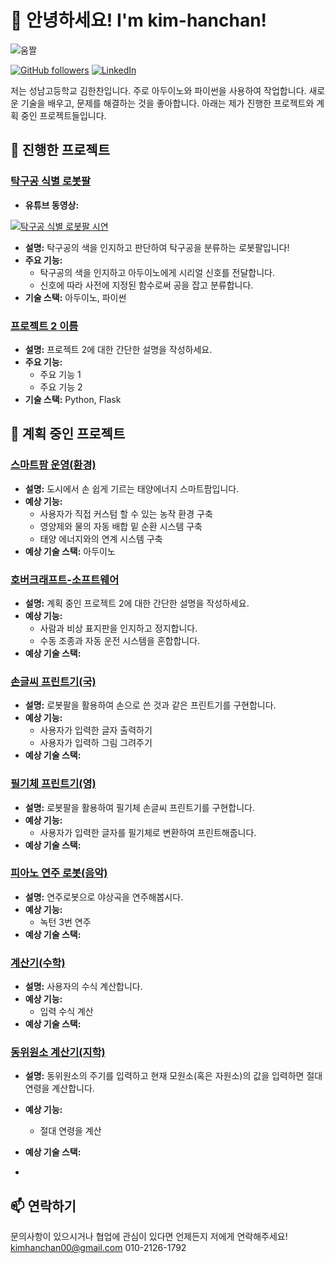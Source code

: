 # 👋 안녕하세요! I'm kim-hanchan!

![움짤](https://media4.giphy.com/media/v1.Y2lkPTc5MGI3NjExMXV2eGRmajZiY2Z1aHcwcjhqYWhuOHY0bnVmc25nc3FubXRwaTgzaSZlcD12MV9pbnRlcm5hbF9naWZfYnlfaWQmY3Q9Zw/JqmupuTVZYaQX5s094/giphy.gif)

[![GitHub followers](https://img.shields.io/github/followers/yourusername?label=Follow&style=social)](https://github.com/yourusername)
[![LinkedIn](https://img.shields.io/badge/LinkedIn-0077B5?logo=linkedin&logoColor=white)](https://www.linkedin.com/in/yourprofile/)

저는 성남고등학교 김한찬입니다. 주로 아두이노와 파이썬을 사용하여 작업합니다. 새로운 기술을 배우고, 문제를 해결하는 것을 좋아합니다. 아래는 제가 진행한 프로젝트와 계획 중인 프로젝트들입니다.

## 🔭 진행한 프로젝트

### [탁구공 식별 로봇팔](https://github.com/yourusername/project1)
- **유튜브 동영상:**
  
 [![탁구공 식별 로봇팔 시연](https://img.youtube.com/vi/zZVDYvU_PKg/0.jpg)](https://www.youtube.com/watch?v=zZVDYvU_PKg)
- **설명:** 탁구공의 색을 인지하고 판단하여 탁구공을 분류하는 로봇팔입니다!
- **주요 기능:** 
  - 탁구공의 색을 인지하고 아두이노에게 시리얼 신호를 전달합니다.
  - 신호에 따라 사전에 지정된 함수로써 공을 잡고 분류합니다.
- **기술 스택:** 아두이노, 파이썬

### [프로젝트 2 이름](https://github.com/yourusername/project2)
- **설명:** 프로젝트 2에 대한 간단한 설명을 작성하세요.
- **주요 기능:** 
  - 주요 기능 1
  - 주요 기능 2
- **기술 스택:** Python, Flask

## 🌱 계획 중인 프로젝트

### [스마트팜 운영(환경)](https://github.com/yourusername/plannedproject1)
- **설명:** 도시에서 손 쉽게 기르는 태양에너지 스마트팜입니다.
- **예상 기능:** 
  - 사용자가 직접 커스텀 할 수 있는 농작 환경 구축
  - 영양제와 물의 자동 배합 밑 순환 시스템 구축
  - 태양 에너지와의 연계 시스템 구축
- **예상 기술 스택:** 아두이노

### [호버크래프트-소프트웨어](https://github.com/yourusername/plannedproject2)
- **설명:** 계획 중인 프로젝트 2에 대한 간단한 설명을 작성하세요.
- **예상 기능:** 
  - 사람과 비상 표지판을 인지하고 정지합니다.
  - 수동 조종과 자동 운전 시스템을 혼합합니다.
- **예상 기술 스택:**

### [손글씨 프린트기(국)](https://github.com/yourusername/plannedproject2)
- **설명:** 로봇팔을 활용하여 손으로 쓴 것과 같은 프린트기를 구현합니다.
- **예상 기능:** 
  - 사용자가 입력한 글자 출력하기
  - 사용자가 입력하 그림 그려주기
- **예상 기술 스택:**

### [필기체 프린트기(영)](https://github.com/yourusername/plannedproject2)
- **설명:** 로봇팔을 활용하여 필기체 손글씨 프린트기를 구현합니다.
- **예상 기능:** 
  - 사용자가 입력한 글자를 필기체로 변환하여 프린트해줍니다.
- **예상 기술 스택:**

### [피아노 연주 로봇(음악)](https://github.com/yourusername/plannedproject2)
- **설명:** 연주로봇으로 야상곡을 연주해봅시다.
- **예상 기능:** 
  - 녹턴 3번 연주
- **예상 기술 스택:**

### [계산기(수학)](https://github.com/yourusername/plannedproject2)
- **설명:** 사용자의 수식 계산합니다.
- **예상 기능:** 
  - 입력 수식 계산
- **예상 기술 스택:** 

### [동위원소 계산기(지학)](https://github.com/yourusername/plannedproject2)
- **설명:** 동위원소의 주기를 입력하고 현재 모원소(혹은 자원소)의 값을 입력하면 절대 연령을 계산합니다.
- **예상 기능:** 
  - 절대 연령을 계산
- **예상 기술 스택:** 

- 
## 📫 연락하기

문의사항이 있으시거나 협업에 관심이 있다면 언제든지 저에게 연락해주세요!
kimhanchan00@gmail.com 010-2126-1792

